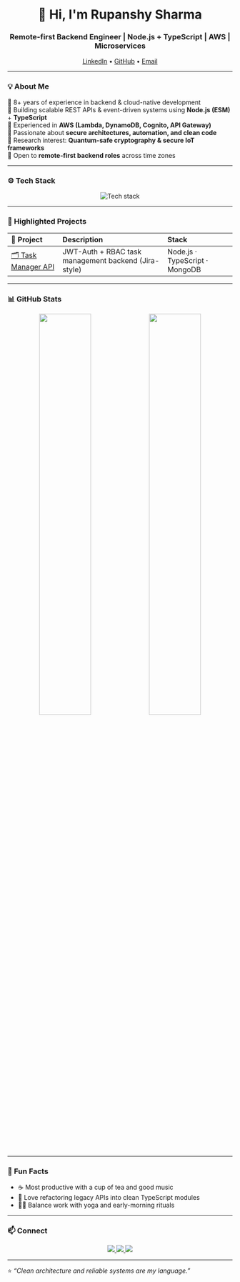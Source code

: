 <!-- Profile Header -->
<h1 align="center">👋 Hi, I'm Rupanshy Sharma</h1>
<h3 align="center">Remote-first Backend Engineer | Node.js + TypeScript | AWS | Microservices</h3>

<p align="center">
  <a href="https://www.linkedin.com/in/rupanshy-sharma/">LinkedIn</a> •
  <a href="https://github.com/Rupanshy">GitHub</a> •
  <a href="mailto:rupanshy.sharma@gmail.com">Email</a>
</p>

---

### 💡 About Me
🔹 8+ years of experience in backend & cloud-native development  
🔹 Building scalable REST APIs & event-driven systems using **Node.js (ESM)** + **TypeScript**  
🔹 Experienced in **AWS (Lambda, DynamoDB, Cognito, API Gateway)**  
🔹 Passionate about **secure architectures, automation, and clean code**  
🔹 Research interest: **Quantum-safe cryptography & secure IoT frameworks**  
🔹 Open to **remote-first backend roles** across time zones  

---

### ⚙️ Tech Stack
<p align="center">
  <img src="https://skillicons.dev/icons?i=nodejs,typescript,express,mongodb,aws,docker,githubactions,linux" alt="Tech stack" />
</p>

---

### 📂 Highlighted Projects
| 🧩 Project | Description | Stack |
|:--|:--|:--|
| [🗂️ Task Manager API](https://github.com/Rupanshy/task-manager-api) | JWT-Auth + RBAC task management backend (Jira-style) | Node.js · TypeScript · MongoDB |

---

### 📊 GitHub Stats
<p align="center">
  <img width="48%" src="https://github-readme-stats.vercel.app/api?username=Rupanshy&show_icons=true&theme=tokyonight&hide_border=true" />
  <img width="48%" src="https://github-readme-streak-stats.herokuapp.com?user=Rupanshy&theme=tokyonight&hide_border=true" />
</p>

---

### 🧠 Fun Facts
- ☕ Most productive with a cup of tea and good music  
- 🧩 Love refactoring legacy APIs into clean TypeScript modules  
- 🧘‍♂️ Balance work with yoga and early-morning rituals  

---

### 📫 Connect
<p align="center">
  <a href="https://www.linkedin.com/in/rupanshy-sharma/">
    <img src="https://img.shields.io/badge/LinkedIn-blue?logo=linkedin&logoColor=white" />
  </a>
  <a href="mailto:rupanshy.sharma@gmail.com">
    <img src="https://img.shields.io/badge/Email-grey?logo=gmail&logoColor=white" />
  </a>
  <a href="https://github.com/Rupanshy">
    <img src="https://img.shields.io/badge/GitHub-black?logo=github" />
  </a>
</p>

---

⭐ *“Clean architecture and reliable systems are my language.”*
